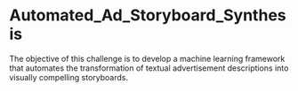 # Automated_Ad_Storyboard_Synthesis
The objective of this challenge is to develop a machine learning framework that automates the transformation of textual advertisement descriptions into visually compelling storyboards.
